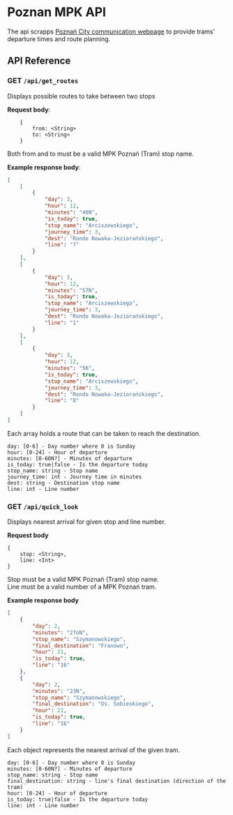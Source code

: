 # Poznan MPK API

The api scrapps [Poznań City communication webpage](http://www.mpk.poznan.pl) to provide trams' departure times and route planning.

## API Reference

### GET `/api/get_routes`

Displays possible routes to take between two stops

**Request body**:

```
    {
        from: <String>
        to: <String>
    }
```

Both from and to must be a valid MPK Poznań (Tram) stop name.

**Example response body**:

```json
[
	[
		{
			"day": 3,
			"hour": 12,
			"minutes": "46N",
			"is_today": true,
			"stop_name": "Arciszewskiego",
			"journey_time": 3,
			"dest": "Rondo Nowaka-Jeziorańskiego",
			"line": "7"
		}
	],
	[
		{
			"day": 3,
			"hour": 12,
			"minutes": "57N",
			"is_today": true,
			"stop_name": "Arciszewskiego",
			"journey_time": 3,
			"dest": "Rondo Nowaka-Jeziorańskiego",
			"line": "1"
		}
	],
	[
		{
			"day": 3,
			"hour": 12,
			"minutes": "56",
			"is_today": true,
			"stop_name": "Arciszewskiego",
			"journey_time": 3,
			"dest": "Rondo Nowaka-Jeziorańskiego",
			"line": "8"
		}
	]
]
```

Each array holds a route that can be taken to reach the destination. <br>

```
day: [0-6] - Day number where 0 is Sunday
hour: [0-24] - Hour of departure
minutes: [0-60N?] - Minutes of departure
is_today: true|false - Is the departure today
stop_name: string - Stop name
journey_time: int - Journey time in minutes
dest: string - Destination stop name
line: int - Line number
```

### GET `/api/quick_look`

Displays nearest arrival for given stop and line number.

**Request body**

```
{
	stop: <String>,
	line: <Int>
}
```

Stop must be a valid MPK Poznań (Tram) stop name.<br>
Line must be a valid number of a MPK Poznań tram.

**Example response body**

```json
[
	{
		"day": 2,
		"minutes": "27oN",
		"stop_name": "Szymanowskiego",
		"final_destination": "Franowo",
		"hour": 21,
		"is_today": true,
		"line": "16"
	},
	{
		"day": 2,
		"minutes": "23N",
		"stop_name": "Szymanowskiego",
		"final_destination": "Os. Sobieskiego",
		"hour": 21,
		"is_today": true,
		"line": "16"
	}
]
```

Each object represents the nearest arrival of the given tram. <br>

```
day: [0-6] - Day number where 0 is Sunday
minutes: [0-60N?] - Minutes of departure
stop_name: string - Stop name
final_destination: string - line's final destination (direction of the tram)
hour: [0-24] - Hour of departure
is_today: true|false - Is the departure today
line: int - Line number
```

